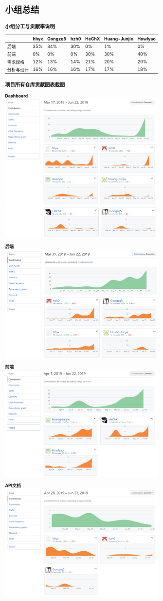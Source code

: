 # 小组总结


### 小组分工与贡献率说明

|            | hhyx | Gongzq5 | hzh0 | HeChX | Huang-Junjie | Howlyao |
| ---------- | ---- | ------- | ---- | ----- | ------------ | ------- |
| 后端       | 35%  | 34%     | 30%  | 0%    | 1%           | 0%      |
| 前端       | 0%   | 0%      | 0%   | 30%   | 30%          | 40%     |
| 需求规格   | 12%  | 13%     | 14%  | 21%   | 20%          | 20%     |
| 分析与设计 | 16%  | 16%     | 16%  | 17%   | 17%          | 18%     |

### 项目所有仓库贡献图表截图
**Dashboard**
![](./image/Dashboard-1.png)
![](./image/Dashboard-2.png)

**后端**
![](./image/back-end.png)

**前端**
![](./image/front-end.png)

**API文档**
![](./image/API.png)